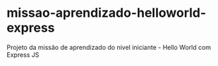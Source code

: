# missao-aprendizado-helloworld-express
Projeto da missão de aprendizado do nivel iniciante - Hello World com Express JS
